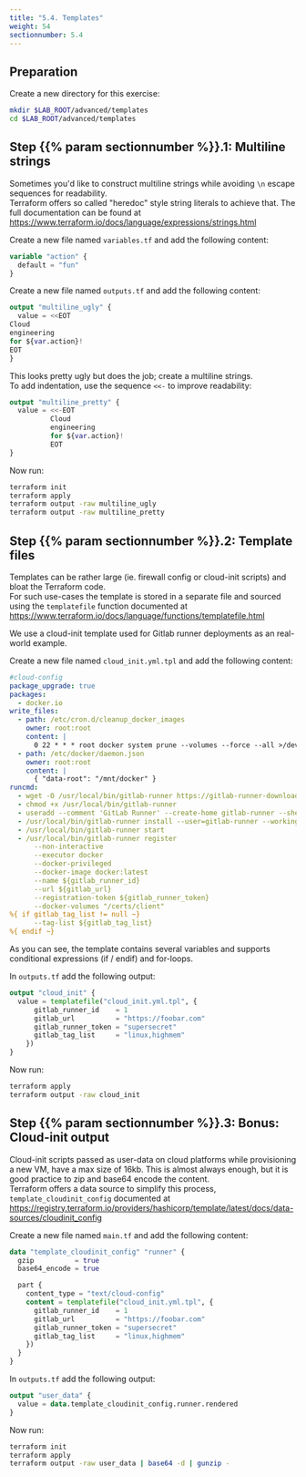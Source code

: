 ```yaml
---
title: "5.4. Templates"
weight: 54
sectionnumber: 5.4
---
```



## Preparation

Create a new directory for this exercise:
```bash
mkdir $LAB_ROOT/advanced/templates
cd $LAB_ROOT/advanced/templates
```


## Step {{% param sectionnumber %}}.1: Multiline strings

Sometimes you'd like to construct multiline strings while avoiding `\n` escape sequences for readability.  
Terraform offers so called "heredoc" style string literals to achieve that. The full documentation can be found at
https://www.terraform.io/docs/language/expressions/strings.html

Create a new file named `variables.tf` and add the following content:

```terraform
variable "action" {
  default = "fun"
}
```

Create a new file named `outputs.tf` and add the following content:

```terraform
output "multiline_ugly" {
  value = <<EOT
Cloud
engineering
for ${var.action}!
EOT
}
```

This looks pretty ugly but does the job; create a multiline strings.  
To add indentation, use the sequence `<<-` to improve readability:

```terraform
output "multiline_pretty" {
  value = <<-EOT
          Cloud
          engineering
          for ${var.action}!
          EOT
}
```

Now run:

```bash
terraform init
terraform apply
terraform output -raw multiline_ugly
terraform output -raw multiline_pretty
```


## Step {{% param sectionnumber %}}.2: Template files

Templates can be rather large (ie. firewall config or cloud-init scripts) and bloat the Terraform code.  
For such use-cases the template is stored in a separate file and sourced using the `templatefile` function documented
at https://www.terraform.io/docs/language/functions/templatefile.html

We use a cloud-init template used for Gitlab runner deployments as an real-world example.

Create a new file named `cloud_init.yml.tpl` and add the following content:

```yaml
#cloud-config
package_upgrade: true
packages:
  - docker.io
write_files:
  - path: /etc/cron.d/cleanup_docker_images
    owner: root:root
    content: |
      0 22 * * * root docker system prune --volumes --force --all >/dev/null 2>&1
  - path: /etc/docker/daemon.json
    owner: root:root
    content: |
      { "data-root": "/mnt/docker" }
runcmd:
  - wget -O /usr/local/bin/gitlab-runner https://gitlab-runner-downloads.s3.amazonaws.com/latest/binaries/gitlab-runner-linux-amd64
  - chmod +x /usr/local/bin/gitlab-runner
  - useradd --comment 'GitLab Runner' --create-home gitlab-runner --shell /bin/bash
  - /usr/local/bin/gitlab-runner install --user=gitlab-runner --working-directory=/home/gitlab-runner
  - /usr/local/bin/gitlab-runner start
  - /usr/local/bin/gitlab-runner register
      --non-interactive
      --executor docker
      --docker-privileged
      --docker-image docker:latest
      --name ${gitlab_runner_id}
      --url ${gitlab_url}
      --registration-token ${gitlab_runner_token}
      --docker-volumes "/certs/client"
%{ if gitlab_tag_list != null ~}
      --tag-list ${gitlab_tag_list}
%{ endif ~}
```

As you can see, the template contains several variables and supports conditional expressions (if / endif) and
for-loops.

In `outputs.tf` add the following output:

```terraform
output "cloud_init" {
  value = templatefile("cloud_init.yml.tpl", {
      gitlab_runner_id    = 1
      gitlab_url          = "https://foobar.com"
      gitlab_runner_token = "supersecret"
      gitlab_tag_list     = "linux,highmem"
    })
}
```

Now run:

```bash
terraform apply
terraform output -raw cloud_init
```


## Step {{% param sectionnumber %}}.3: Bonus: Cloud-init output

Cloud-init scripts passed as user-data on cloud platforms while provisioning a new VM, have a max size of 16kb. This is
almost always enough, but it is good practice to zip and base64 encode the content.  
Terraform offers a data source to simplify this process, `template_cloudinit_config` documented at
https://registry.terraform.io/providers/hashicorp/template/latest/docs/data-sources/cloudinit_config

Create a new file named `main.tf` and add the following content:

```terraform
data "template_cloudinit_config" "runner" {
  gzip          = true
  base64_encode = true

  part {
    content_type = "text/cloud-config"
    content = templatefile("cloud_init.yml.tpl", {
      gitlab_runner_id    = 1
      gitlab_url          = "https://foobar.com"
      gitlab_runner_token = "supersecret"
      gitlab_tag_list     = "linux,highmem"
    })
  }
}
```

In `outputs.tf` add the following output:

```terraform
output "user_data" {
  value = data.template_cloudinit_config.runner.rendered
}
```

Now run:

```bash
terraform init
terraform apply
terraform output -raw user_data | base64 -d | gunzip -
```

